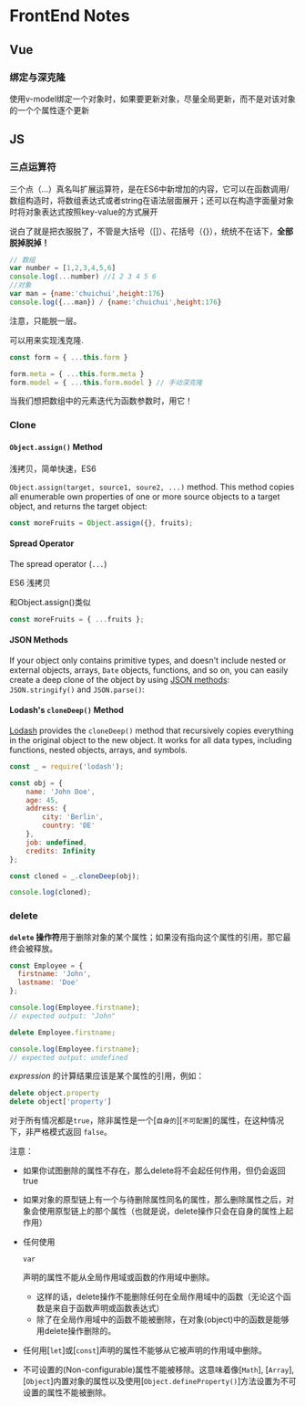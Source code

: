 # FrontEnd Notes

## Vue

### 绑定与深克隆

使用v-model绑定一个对象时，如果要更新对象，尽量全局更新，而不是对该对象的一个个属性逐个更新



## JS

### 三点运算符

三个点（...）真名叫扩展运算符，是在ES6中新增加的内容，它可以在函数调用/数组构造时，将数组表达式或者string在语法层面展开；还可以在构造字面量对象时将对象表达式按照key-value的方式展开

说白了就是把衣服脱了，不管是大括号（[]）、花括号（{}），统统不在话下，**全部脱掉脱掉！**

```javascript
// 数组
var number = [1,2,3,4,5,6]
console.log(...number) //1 2 3 4 5 6
//对象
var man = {name:'chuichui',height:176}
console.log({...man}) / {name:'chuichui',height:176}
```

注意，只能脱一层。

可以用来实现浅克隆.

```javascript
const form = { ...this.form }

form.meta = { ...this.form.meta }
form.model = { ...this.form.model } // 手动深克隆
```

当我们想把数组中的元素迭代为函数参数时，用它！

### Clone

#### `Object.assign()` Method

浅拷贝，简单快速，ES6

`Object.assign(target, source1, soure2, ...)` method. This method copies all enumerable own properties of one or more source objects to a target object, and returns the target object:

```javascript
const moreFruits = Object.assign({}, fruits);
```

#### Spread Operator

The spread operator (`...`)

ES6 浅拷贝

和Object.assign()类似

```javascript
const moreFruits = { ...fruits };
```

#### JSON Methods

If your object only contains primitive types, and doesn't include nested or external objects, arrays, `Date` objects, functions, and so on, you can easily create a deep clone of the object by using [JSON methods](https://attacomsian.com/blog/json-parse-stringify): `JSON.stringify()` and `JSON.parse()`:

#### Lodash's `cloneDeep()` Method

[Lodash](https://lodash.com/docs/4.17.15#cloneDeep) provides the `cloneDeep()` method that recursively copies everything in the original object to the new object. It works for all data types, including functions, nested objects, arrays, and symbols.

```javascript
const _ = require('lodash');

const obj = {
    name: 'John Doe',
    age: 45,
    address: {
        city: 'Berlin',
        country: 'DE'
    },
    job: undefined,
    credits: Infinity
};

const cloned = _.cloneDeep(obj);

console.log(cloned);
```

### delete

 **`delete` 操作符**用于删除对象的某个属性；如果没有指向这个属性的引用，那它最终会被释放。

```javascript
const Employee = {
  firstname: 'John',
  lastname: 'Doe'
};

console.log(Employee.firstname);
// expected output: "John"

delete Employee.firstname;

console.log(Employee.firstname);
// expected output: undefined
```

 *expression* 的计算结果应该是某个属性的引用，例如：

```javascript
delete object.property
delete object['property']
```

对于所有情况都是`true`，除非属性是一个[`自身的`][`不可配置`]的属性，在这种情况下，非严格模式返回 `false`。

注意：

- 如果你试图删除的属性不存在，那么delete将不会起任何作用，但仍会返回true

- 如果对象的原型链上有一个与待删除属性同名的属性，那么删除属性之后，对象会使用原型链上的那个属性（也就是说，delete操作只会在自身的属性上起作用）

- 任何使用 

  `var`

   声明的属性不能从全局作用域或函数的作用域中删除。

  - 这样的话，delete操作不能删除任何在全局作用域中的函数（无论这个函数是来自于函数声明或函数表达式）
  - 除了在全局作用域中的函数不能被删除，在对象(object)中的函数是能够用delete操作删除的。

- 任何用[`let`]或[`const`]声明的属性不能够从它被声明的作用域中删除。

- 不可设置的(Non-configurable)属性不能被移除。这意味着像[`Math`], [`Array`], [`Object`]内置对象的属性以及使用[`Object.defineProperty()`]方法设置为不可设置的属性不能被删除。

